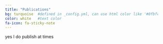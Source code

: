 ```yaml
---
title: "Publications"
bg: turquoise  #defined in _config.yml, can use html color like '#0fbfcf'
color: white   #text color
fa-icon: fa-sticky-note
---
```


yes I do publish at times
